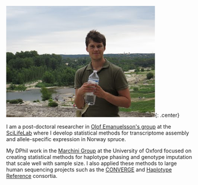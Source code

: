 ![Winni carrying a bottle](/assets/img/bottle.jpeg "Winni carrying a bottle"){: .center}

<i class="fa fa-space-shuttle"></i>

I am a post-doctoral researcher in [Olof Emanuelsson's group](https://www.scilifelab.se/researchers/olof-emanuelsson/) at the [SciLifeLab](https://www.scilifelab.se/) where I develop statistical methods for transcriptome assembly and allele-specific expression in Norway spruce.

My DPhil work in the [Marchini Group](https://jmarchini.org/) at the University of Oxford focused on creating statistical methods for haplotype phasing and genotype imputation that scale well with sample size.  I also applied these methods to large human sequencing projects such as the [CONVERGE](http://www.well.ox.ac.uk/converge) and [Haplotype Reference](http://www.haplotype-reference-consortium.org/) consortia.
